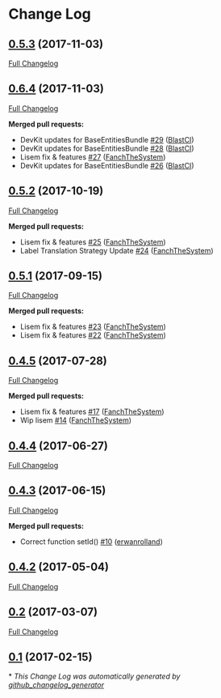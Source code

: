 # Change Log

## [0.5.3](https://github.com/blast-project/BaseEntitiesBundle/tree/0.5.3) (2017-11-03)
[Full Changelog](https://github.com/blast-project/BaseEntitiesBundle/compare/0.6.4...0.5.3)

## [0.6.4](https://github.com/blast-project/BaseEntitiesBundle/tree/0.6.4) (2017-11-03)
[Full Changelog](https://github.com/blast-project/BaseEntitiesBundle/compare/0.5.2...0.6.4)

**Merged pull requests:**

- DevKit updates for BaseEntitiesBundle [\#29](https://github.com/blast-project/BaseEntitiesBundle/pull/29) ([BlastCI](https://github.com/BlastCI))
- DevKit updates for BaseEntitiesBundle [\#28](https://github.com/blast-project/BaseEntitiesBundle/pull/28) ([BlastCI](https://github.com/BlastCI))
- Lisem fix & features [\#27](https://github.com/blast-project/BaseEntitiesBundle/pull/27) ([FanchTheSystem](https://github.com/FanchTheSystem))
- DevKit updates for BaseEntitiesBundle [\#26](https://github.com/blast-project/BaseEntitiesBundle/pull/26) ([BlastCI](https://github.com/BlastCI))

## [0.5.2](https://github.com/blast-project/BaseEntitiesBundle/tree/0.5.2) (2017-10-19)
[Full Changelog](https://github.com/blast-project/BaseEntitiesBundle/compare/0.5.1...0.5.2)

**Merged pull requests:**

- Lisem fix & features [\#25](https://github.com/blast-project/BaseEntitiesBundle/pull/25) ([FanchTheSystem](https://github.com/FanchTheSystem))
- Label Translation Strategy Update [\#24](https://github.com/blast-project/BaseEntitiesBundle/pull/24) ([FanchTheSystem](https://github.com/FanchTheSystem))

## [0.5.1](https://github.com/blast-project/BaseEntitiesBundle/tree/0.5.1) (2017-09-15)
[Full Changelog](https://github.com/blast-project/BaseEntitiesBundle/compare/0.4.5...0.5.1)

**Merged pull requests:**

- Lisem fix & features [\#23](https://github.com/blast-project/BaseEntitiesBundle/pull/23) ([FanchTheSystem](https://github.com/FanchTheSystem))
- Lisem fix & features [\#22](https://github.com/blast-project/BaseEntitiesBundle/pull/22) ([FanchTheSystem](https://github.com/FanchTheSystem))

## [0.4.5](https://github.com/blast-project/BaseEntitiesBundle/tree/0.4.5) (2017-07-28)
[Full Changelog](https://github.com/blast-project/BaseEntitiesBundle/compare/0.4.4...0.4.5)

**Merged pull requests:**

- Lisem fix & features [\#17](https://github.com/blast-project/BaseEntitiesBundle/pull/17) ([FanchTheSystem](https://github.com/FanchTheSystem))
- Wip lisem [\#14](https://github.com/blast-project/BaseEntitiesBundle/pull/14) ([FanchTheSystem](https://github.com/FanchTheSystem))

## [0.4.4](https://github.com/blast-project/BaseEntitiesBundle/tree/0.4.4) (2017-06-27)
[Full Changelog](https://github.com/blast-project/BaseEntitiesBundle/compare/0.4.3...0.4.4)

## [0.4.3](https://github.com/blast-project/BaseEntitiesBundle/tree/0.4.3) (2017-06-15)
[Full Changelog](https://github.com/blast-project/BaseEntitiesBundle/compare/0.4.2...0.4.3)

**Merged pull requests:**

- Correct function setId\(\) [\#10](https://github.com/blast-project/BaseEntitiesBundle/pull/10) ([erwanrolland](https://github.com/erwanrolland))

## [0.4.2](https://github.com/blast-project/BaseEntitiesBundle/tree/0.4.2) (2017-05-04)
[Full Changelog](https://github.com/blast-project/BaseEntitiesBundle/compare/0.2...0.4.2)

## [0.2](https://github.com/blast-project/BaseEntitiesBundle/tree/0.2) (2017-03-07)
[Full Changelog](https://github.com/blast-project/BaseEntitiesBundle/compare/0.1...0.2)

## [0.1](https://github.com/blast-project/BaseEntitiesBundle/tree/0.1) (2017-02-15)


\* *This Change Log was automatically generated by [github_changelog_generator](https://github.com/skywinder/Github-Changelog-Generator)*